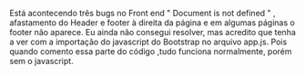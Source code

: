  Está acontecendo três  bugs no Front end " Document is not defined " , afastamento do Header e   footer à direita da página e em algumas páginas o footer não aparece. Eu ainda não consegui resolver,
 mas acredito que tenha a ver com a importação do javascript do Bootstrap no arquivo app.js. Pois quando comento essa parte do código ,tudo funciona normalmente, porém sem o javascript.
